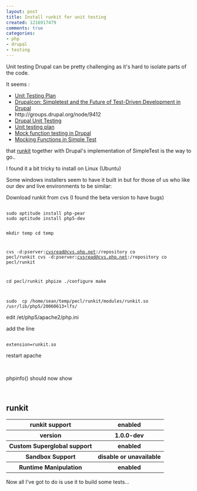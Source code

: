 ```yaml
---
layout: post
title: Install runkit for unit testing
created: 1216917479
comments: true
categories:
- php
- drupal
- testing
---
```

<p>
Unit testing Drupal can be pretty challenging as it's hard to isolate parts of the code.
</p>
<p>
It seems :
</p>
<ul>
	<li><a href="http://drupal.org/node/237959?mode=2&amp;sort=2">Unit Testing Plan</a></li>
	<li><a href="http://www.lullabot.com/blog/drupalcon-simpletest-and-future-test-driven-development">Drupalcon: Simpletest and the Future of Test-Driven Development in Drupal</a></li>
	<li>http://groups.drupal.org/node/9412</li>
	<li><a href="http://dhubler.googlepages.com/drupalunittestingusingstandardtools">Drupal Unit Testing</a></li>
	<li><a href="http://groups.drupal.org/node/10957">Unit testing plan</a></li>
	<li><a href="http://www.workhabit.org/mock-function-testing-drupal">Mock function testing in Drupal</a></li>
	<li><a href="http://www.phppatterns.com/docs/develop/simpletest_mock_functions">Mocking Functions in Simple Test</a></li>
</ul>
<p>
that <a href="http://us.php.net/runkit">runkit</a> together with Drupal's implementation of SimpleTest is the way to go..
</p>
<p>
I found it a bit tricky to install on Linux (Ubuntu)
</p>
<p>
Some windows installers seem to have it built in but for those of us who like our dev and live environments to be similar:
</p>
<p>
Download runkit from cvs (I found the beta version to have bugs)
</p>

<code>
sudo aptitude install php-pear
sudo aptitude install php5-dev

mkdir temp
cd temp 

cvs -d:pserver:cvsread@cvs.php.net:/repository co pecl/runkit 
cvs -d:pserver:cvsread@cvs.php.net:/repository co pecl/runkit

cd pecl/runkit
phpize
./configure 
make

sudo  cp /home/sean/temp/pecl/runkit/modules/runkit.so /usr/lib/php5/20060613+lfs/
</code>
<p>
edit /et/php5/apache2/php.ini
</p>
<p>
add the line 
</p>
<code>
extension=runkit.so
</code>
<p>
restart apache 
</p>
<p>
&nbsp;
</p>
<p>
phpinfo() should now show
</p>
<p>
&nbsp;
</p>
<h2><a name="module_runkit">runkit</a></h2>
<table>
	<tbody>
		<tr class="h">
			<th>runkit support</th><th>enabled</th>
		</tr>
		<tr class="h">
			<th>version</th><th>1.0.0-dev</th>
		</tr>
		<tr class="h">
			<th>Custom Superglobal support</th><th>enabled</th>
		</tr>
		<tr class="h">
			<th>Sandbox Support</th><th>disable or unavailable</th>
		</tr>
		<tr class="h">
			<th>Runtime Manipulation</th><th>enabled</th>
		</tr>
	</tbody>
</table>

<p>Now all I've got to do is use it to build some tests...</p>
